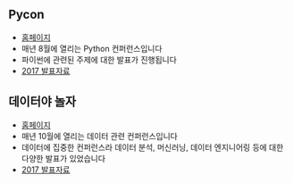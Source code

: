 ## Pycon
- [홈페이지](https://www.pycon.kr/2018/)
- 매년 8월에 열리는 Python 컨퍼런스입니다
- 파이썬에 관련된 주제에 대한 발표가 진행됩니다
- [2017 발표자료](https://www.pycon.kr/2017/program/list/)

## 데이터야 놀자
- [홈페이지](https://datayanolja.github.io/)
- 매년 10월에 열리는 데이터 관련 컨퍼런스입니다
- 데이터에 집중한 컨퍼런스라 데이터 분석, 머신러닝, 데이터 엔지니어링 등에 대한 다양한 발표가 있었습니다
- [2017 발표자료](https://datayanolja.github.io/2017-datayanolja/program-2017.html)
